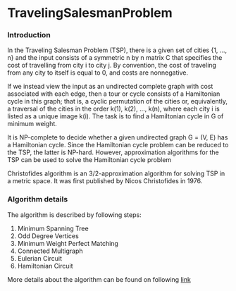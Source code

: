 # TravelingSalesmanProblem

### Introduction

In the Traveling Salesman Problem (TSP), there is a given set of cities {1, ..., n} and the input consists of a symmetric n by n matrix C that specifies the cost of travelling from city i to city j. By convention, the cost of traveling from any city to itself is equal to 0, and costs are nonnegative.

If we instead view the input as an undirected complete graph with cost associated with each edge, then a tour or cycle consists of a Hamiltonian cycle in this graph; that is, a cyclic permutation of the cities or, equivalently, a traversal of the cities in the order k(1), k(2), ..., k(n), where each city i is listed as a unique image k(i). The task is to find a Hamiltonian cycle in G of minimum weight.

It is NP-complete to decide whether a given undirected graph G = (V, E) has a Hamiltonian cycle. Since the Hamiltonian cycle problem can be reduced to the TSP, the latter is NP-hard. However, approximation algorithms for the TSP can be used to solve the Hamiltonian cycle problem 

Christofides algorithm is an 3/2-approximation algorithm for solving TSP in a metric space. It was first published by Nicos Christofides in 1976.

### Algorithm details

The algorithm is described by following steps:
1. Minimum Spanning Tree
2. Odd Degree Vertices
3. Minimum Weight Perfect Matching
4. Connected Multigraph
5. Eulerian Circuit
6. Hamiltonian Circuit

More details about the algorithm can be found on following [link](https://en.wikipedia.org/wiki/Christofides_algorithm)
